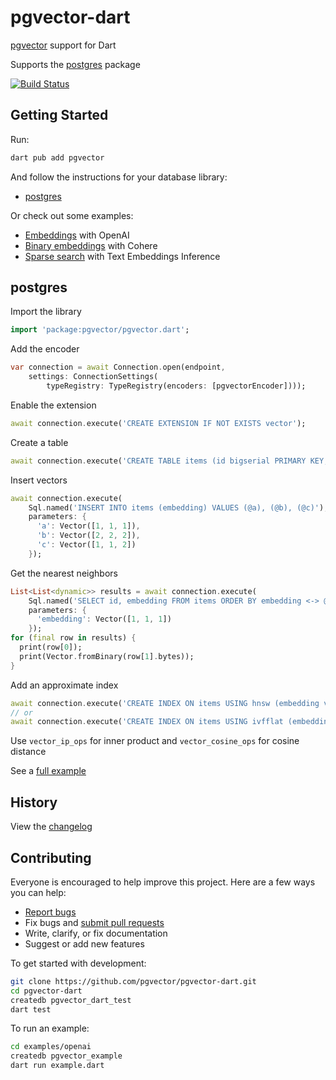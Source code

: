 # pgvector-dart

[pgvector](https://github.com/pgvector/pgvector) support for Dart

Supports the [postgres](https://github.com/isoos/postgresql-dart) package

[![Build Status](https://github.com/pgvector/pgvector-dart/actions/workflows/build.yml/badge.svg)](https://github.com/pgvector/pgvector-dart/actions)

## Getting Started

Run:

```sh
dart pub add pgvector
```

And follow the instructions for your database library:

- [postgres](#postgres)

Or check out some examples:

- [Embeddings](https://github.com/pgvector/pgvector-dart/blob/master/examples/openai/example.dart) with OpenAI
- [Binary embeddings](https://github.com/pgvector/pgvector-dart/blob/master/examples/cohere/example.dart) with Cohere
- [Sparse search](https://github.com/pgvector/pgvector-dart/blob/master/examples/sparse/example.dart) with Text Embeddings Inference

## postgres

Import the library

```dart
import 'package:pgvector/pgvector.dart';
```

Add the encoder

```dart
var connection = await Connection.open(endpoint,
    settings: ConnectionSettings(
        typeRegistry: TypeRegistry(encoders: [pgvectorEncoder])));
```

Enable the extension

```dart
await connection.execute('CREATE EXTENSION IF NOT EXISTS vector');
```

Create a table

```dart
await connection.execute('CREATE TABLE items (id bigserial PRIMARY KEY, embedding vector(3))');
```

Insert vectors

```dart
await connection.execute(
    Sql.named('INSERT INTO items (embedding) VALUES (@a), (@b), (@c)'),
    parameters: {
      'a': Vector([1, 1, 1]),
      'b': Vector([2, 2, 2]),
      'c': Vector([1, 1, 2])
    });
```

Get the nearest neighbors

```dart
List<List<dynamic>> results = await connection.execute(
    Sql.named('SELECT id, embedding FROM items ORDER BY embedding <-> @embedding LIMIT 5'),
    parameters: {
      'embedding': Vector([1, 1, 1])
    });
for (final row in results) {
  print(row[0]);
  print(Vector.fromBinary(row[1].bytes));
}
```

Add an approximate index

```dart
await connection.execute('CREATE INDEX ON items USING hnsw (embedding vector_l2_ops)');
// or
await connection.execute('CREATE INDEX ON items USING ivfflat (embedding vector_l2_ops) WITH (lists = 100)');
```

Use `vector_ip_ops` for inner product and `vector_cosine_ops` for cosine distance

See a [full example](test/postgres_test.dart)

## History

View the [changelog](https://github.com/pgvector/pgvector-dart/blob/master/CHANGELOG.md)

## Contributing

Everyone is encouraged to help improve this project. Here are a few ways you can help:

- [Report bugs](https://github.com/pgvector/pgvector-dart/issues)
- Fix bugs and [submit pull requests](https://github.com/pgvector/pgvector-dart/pulls)
- Write, clarify, or fix documentation
- Suggest or add new features

To get started with development:

```sh
git clone https://github.com/pgvector/pgvector-dart.git
cd pgvector-dart
createdb pgvector_dart_test
dart test
```

To run an example:

```sh
cd examples/openai
createdb pgvector_example
dart run example.dart
```
